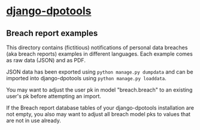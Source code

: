 # [django-dpotools](https://github.com/dbf/django-dpotools)
## Breach report examples

This directory contains (fictitious) notifications of personal data
breaches (aka breach reports) examples in different languages. Each
example comes as raw data (JSON) and as PDF.

JSON data has been exported using `python manage.py dumpdata` and can be
imported into django-dpotools using `python manage.py loaddata`.

You may want to adjust the user pk in model "breach.breach" to an
existing user's pk before attempting an import.

If the Breach report database tables of your django-dpotools
installation are not empty, you also may want to adjust all breach model
pks to values that are not in use already.
